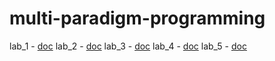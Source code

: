 # multi-paradigm-programming
lab_1 - [doc](https://docs.google.com/document/d/1ctFy-lMKKG6hokvGDfDSxGIL2SIE4bA2A0Nz4eXBWH8/edit?usp=sharing)
lab_2 - [doc](https://docs.google.com/document/d/1z7WOK9gfpRv5ombDC2tfDCK7y1oJ9WTGTVqlajgXHAA/edit?usp=sharing)
lab_3 - [doc]()
lab_4 - [doc]()
lab_5 - [doc]()
